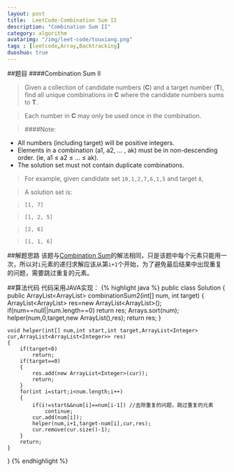 ```yaml
---
layout: post
title:  LeetCode-Combination Sum II
description: "Combination Sum II"
category: algorithm
avatarimg: "/img/leet-code/touxiang.png"
tags : [leetcode,Array,Backtracking]
duoshuo: true
---
```

##题目
####Combination Sum II
>Given a collection of candidate numbers (**C**) and a target number (**T**), find all unique combinations in **C** where the candidate numbers sums to **T**.

>Each number in **C** may only be used once in the combination.

>####Note:
* All numbers (including target) will be positive integers.
* Elements in a combination (a1, a2, … , ak) must be in non-descending order. (ie, a1 ≤ a2 ≤ … ≤ ak).
* The solution set must not contain duplicate combinations. 
   
>For example, given candidate set `10,1,2,7,6,1,5` and target `8`,
    
>A solution set is:
   
>`[1, 7]`
 
>`[1, 2, 5]`
 
>`[2, 6]`
 
>`[1, 1, 6]` 

<!-- more -->

##解题思路
该题与[Combination Sum][1]的解法相同，只是该题中每个元素只能用一次，所以对`i`元素的递归求解应该从第`i+1`个开始，为了避免最后结果中出现重复的问题，需要跳过重复的元素。

##算法代码
代码采用JAVA实现：
{% highlight java %}
public class Solution {
    public ArrayList<ArrayList<Integer>> combinationSum2(int[] num, int target) {
        ArrayList<ArrayList<Integer>> res=new ArrayList<ArrayList<Integer>>();
        if(num==null||num.length==0)
        	return res;
        Arrays.sort(num);
        helper(num,0,target,new ArrayList<Integer>(),res);
        return res;
    }

    void helper(int[] num,int start,int target,ArrayList<Integer> cur,ArrayList<ArrayList<Integer>> res)
    {
    	if(target<0)
    		return;
    	if(target==0)
    	{
    		res.add(new ArrayList<Integer>(cur));
    		return;
    	}
    	for(int i=start;i<num.length;i++)
    	{
    		if(i!=start&&num[i]==num[i-1]) //去除重复的问题，跳过重复的元素
    			continue;
    		cur.add(num[i]);
    		helper(num,i+1,target-num[i],cur,res);
    		cur.remove(cur.size()-1);
    	}
    	return;
    }
}
{% endhighlight %}

[1]:http://pisxw.com/algorithm/Combination-Sum.html
